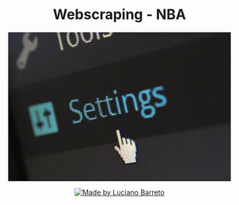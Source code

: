 <h1 align="center">Webscraping - NBA</h1>

<p align="center">
  <kbd><img align="center" src="webscraping_python.gif" alt="Gif Webscraping" width="450"/></kbd>
</p>
<p align="center">  
  <a href="https://www.linkedin.com/in/lucianobalmeida/">
    <img alt="Made by Luciano Barreto" src="https://img.shields.io/badge/Made%20by-Luciano%20Barreto-blue">
  </a>  
</p>
